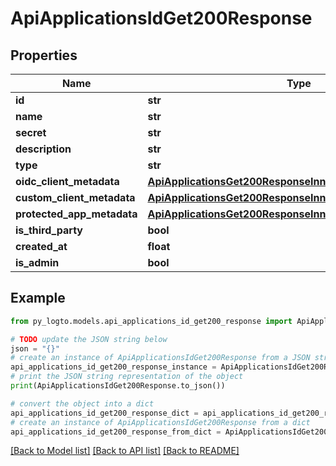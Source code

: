 # ApiApplicationsIdGet200Response


## Properties

Name | Type | Description | Notes
------------ | ------------- | ------------- | -------------
**id** | **str** |  | 
**name** | **str** |  | 
**secret** | **str** |  | 
**description** | **str** |  | 
**type** | **str** |  | 
**oidc_client_metadata** | [**ApiApplicationsGet200ResponseInnerOidcClientMetadata**](ApiApplicationsGet200ResponseInnerOidcClientMetadata.md) |  | 
**custom_client_metadata** | [**ApiApplicationsGet200ResponseInnerCustomClientMetadata**](ApiApplicationsGet200ResponseInnerCustomClientMetadata.md) |  | 
**protected_app_metadata** | [**ApiApplicationsGet200ResponseInnerProtectedAppMetadata**](ApiApplicationsGet200ResponseInnerProtectedAppMetadata.md) |  | 
**is_third_party** | **bool** |  | 
**created_at** | **float** |  | 
**is_admin** | **bool** |  | 

## Example

```python
from py_logto.models.api_applications_id_get200_response import ApiApplicationsIdGet200Response

# TODO update the JSON string below
json = "{}"
# create an instance of ApiApplicationsIdGet200Response from a JSON string
api_applications_id_get200_response_instance = ApiApplicationsIdGet200Response.from_json(json)
# print the JSON string representation of the object
print(ApiApplicationsIdGet200Response.to_json())

# convert the object into a dict
api_applications_id_get200_response_dict = api_applications_id_get200_response_instance.to_dict()
# create an instance of ApiApplicationsIdGet200Response from a dict
api_applications_id_get200_response_from_dict = ApiApplicationsIdGet200Response.from_dict(api_applications_id_get200_response_dict)
```
[[Back to Model list]](../README.md#documentation-for-models) [[Back to API list]](../README.md#documentation-for-api-endpoints) [[Back to README]](../README.md)


